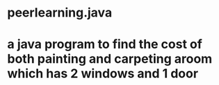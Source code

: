 # peerlearning.java
# a java program to find the cost of both painting and carpeting aroom which has 2 windows and 1 door
